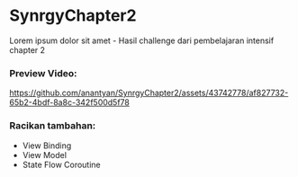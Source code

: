 # SynrgyChapter2
Lorem ipsum dolor sit amet - Hasil challenge dari pembelajaran intensif chapter 2
### Preview Video:
https://github.com/anantyan/SynrgyChapter2/assets/43742778/af827732-65b2-4bdf-8a8c-342f500d5f78
### Racikan tambahan:
- View Binding
- View Model
- State Flow Coroutine
